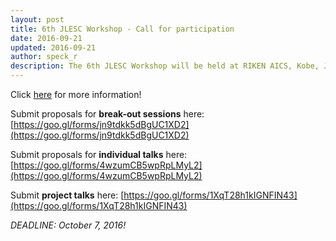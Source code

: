```yaml
---
layout: post
title: 6th JLESC Workshop - Call for participation
date: 2016-09-21
updated: 2016-09-21
author: speck_r
description: The 6th JLESC Workshop will be held at RIKEN AICS, Kobe, Japan, from November 30th to December 2nd, 2016.
---
```


<!--more-->

Click [here](/events/6th-jlesc-workshop) for more information!

Submit proposals for **break-out sessions** here: [https://goo.gl/forms/jn9tdkk5dBgUC1XD2](https://goo.gl/forms/jn9tdkk5dBgUC1XD2)

Submit proposals for **individual talks** here: [https://goo.gl/forms/4wzumCB5wpRpLMyL2](https://goo.gl/forms/4wzumCB5wpRpLMyL2)

Submit **project talks** here: [https://goo.gl/forms/1XqT28h1kIGNFIN43](https://goo.gl/forms/1XqT28h1kIGNFIN43)

*DEADLINE: October 7, 2016!*
